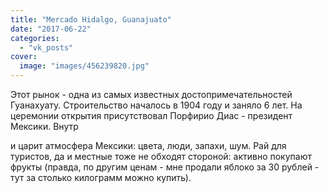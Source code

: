```yaml
---
title: "Mercado Hidalgo, Guanajuato"
date: "2017-06-22"
categories: 
  - "vk_posts"
cover:
  image: "images/456239820.jpg"
---
```


Этот рынок - одна из самых известных достопримечательностей Гуанахуату. Строительство началось в 1904 году и заняло 6 лет. На церемонии открытия присутствовал Порфирио Диас - президент Мексики. Внутр

<!--more--> и царит атмосфера Мексики: цвета, люди, запахи, шум. Рай для туристов, да и местные тоже не обходят стороной: активно покупают фрукты (правда, по другим ценам - мне продали яблоко за 30 рублей - тут за столько килограмм можно купить).

